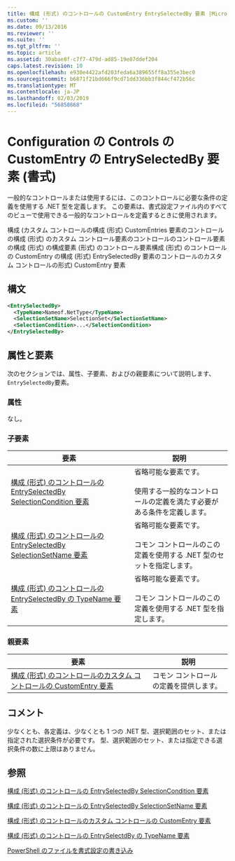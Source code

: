```yaml
---
title: 構成 (形式) のコントロールの CustomEntry EntrySelectedBy 要素 |Microsoft Docs
ms.custom: ''
ms.date: 09/13/2016
ms.reviewer: ''
ms.suite: ''
ms.tgt_pltfrm: ''
ms.topic: article
ms.assetid: 30abae8f-c7f7-479d-ad85-19e07ddef204
caps.latest.revision: 10
ms.openlocfilehash: e930e4422afd203feda6a389655ff8a355e3bec0
ms.sourcegitcommit: b6871f21bd666f9cd71dd336bb3f844cf472b56c
ms.translationtype: MT
ms.contentlocale: ja-JP
ms.lasthandoff: 02/03/2019
ms.locfileid: "56858668"
---
```

# <a name="entryselectedby-element-for-customentry-for-controls-for-configuration-format"></a>Configuration の Controls の CustomEntry の EntrySelectedBy 要素 (書式)

一般的なコントロールまたは使用するには、このコントロールに必要な条件の定義を使用する .NET 型を定義します。 この要素は、書式設定ファイル内のすべてのビューで使用できる一般的なコントロールを定義するときに使用されます。

構成 (カスタム コントロールの構成 (形式) CustomEntries 要素のコントロールの構成 (形式) のカスタム コントロール要素のコントロールのコントロール要素の構成 (形式) の構成要素 (形式) のコントロール要素構成 (形式) のコントロールの CustomEntry の構成 (形式) EntrySelectedBy 要素のコントロールのカスタム コントロールの形式) CustomEntry 要素

## <a name="syntax"></a>構文

```xml
<EntrySelectedBy>
  <TypeName>Nameof.NetType</TypeName>
  <SelectionSetName>SelectionSet</SelectionSetName>
  <SelectionCondition>...</SelectionCondition>
</EntrySelectedBy>
```

## <a name="attributes-and-elements"></a>属性と要素

次のセクションでは、属性、子要素、およびの親要素について説明します、`EntrySelectedBy`要素。

### <a name="attributes"></a>属性

なし。

### <a name="child-elements"></a>子要素

|要素|説明|
|-------------|-----------------|
|[構成 (形式) のコントロールの EntrySelectedBy SelectionCondition 要素](./selectioncondition-element-for-entryselectedby-for-controls-for-configuration-format.md)|省略可能な要素です。<br /><br /> 使用する一般的なコントロールの定義を満たす必要がある条件を定義します。|
|[構成 (形式) のコントロールの EntrySelectedBy SelectionSetName 要素](./selectionsetname-element-for-selectioncondition-for-controls-for-configuration-format.md)|省略可能な要素です。<br /><br /> コモン コントロールのこの定義を使用する .NET 型のセットを指定します。|
|[構成 (形式) のコントロールの EntrySelectedBy の TypeName 要素](./typename-element-for-entryselectedby-for-controls-for-configuration-format.md)|省略可能な要素です。<br /><br /> コモン コントロールのこの定義を使用する .NET 型を指定します。|

### <a name="parent-elements"></a>親要素

|要素|説明|
|-------------|-----------------|
|[構成 (形式) のコントロールのカスタム コントロールの CustomEntry 要素](./customentry-element-for-customcontrol-for-controls-for-configuration-format.md)|コモン コントロールの定義を提供します。|

## <a name="remarks"></a>コメント

少なくとも、各定義は、少なくとも 1 つの .NET 型、選択範囲のセット、または指定された選択条件が必要です。 型、選択範囲のセット、または指定できる選択条件の数に上限はありません。

## <a name="see-also"></a>参照

[構成 (形式) のコントロールの EntrySelectedBy SelectionCondition 要素](./selectioncondition-element-for-entryselectedby-for-controls-for-configuration-format.md)

[構成 (形式) のコントロールの EntrySelectedBy SelectionSetName 要素](./selectionsetname-element-for-selectioncondition-for-controls-for-configuration-format.md)

[構成 (形式) のコントロールのカスタム コントロールの CustomEntry 要素](./customentry-element-for-customcontrol-for-controls-for-configuration-format.md)

[構成 (形式) のコントロールの EntrySelectdBy の TypeName 要素](./typename-element-for-selectioncondition-for-controls-for-configuration-format.md)

[PowerShell のファイルを書式設定の書き込み](./writing-a-powershell-formatting-file.md)
